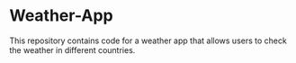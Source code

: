 # Weather-App
This repository contains code for a weather app that allows users to check the weather in different countries.
